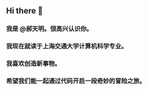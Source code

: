## Hi there 👋

### 我是 @郝天明。很高兴认识你。


### 我现在就读于上海交通大学计算机科学专业。


### 我喜欢创造新事物。


### 希望我们能一起通过代码开启一段奇妙的冒险之旅。
